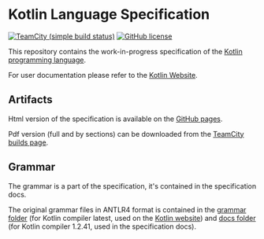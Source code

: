# Kotlin Language Specification

[![TeamCity (simple build status)](https://img.shields.io/teamcity/https/teamcity.jetbrains.com/e/Kotlin_Spec_DocsMaster.svg?style=flat)](https://teamcity.jetbrains.com/viewType.html?buildTypeId=Kotlin_Spec_DocsMaster&branch_Kotlin_dev=%3Cdefault%3E&tab=buildTypeStatusDiv)
[![GitHub license](https://img.shields.io/badge/license-Apache%20License%202.0-blue.svg?style=flat)](https://www.apache.org/licenses/LICENSE-2.0)

This repository contains the work-in-progress specification of the [Kotlin programming language](https://kotlinlang.org).

For user documentation please refer to the [Kotlin Website](https://kotlinlang.org).

## Artifacts

Html version of the specification is available on the [GitHub pages](https://kotlin.github.io/kotlin-spec/).

Pdf version (full and by sections) can be downloaded from the [TeamCity builds page](https://teamcity.jetbrains.com/viewType.html?buildTypeId=Kotlin_Spec_DocsMaster).

## Grammar

The grammar is a part of the specification, it's contained in the specification docs.

The original grammar files in ANTLR4 format is contained in the [grammar folder](https://github.com/JetBrains/kotlin-spec/tree/master/grammar) (for Kotlin compiler latest, used on the [Kotlin website](http://kotlinlang.org/docs/reference/grammar.html)) and [docs folder](https://github.com/JetBrains/kotlin-spec/tree/master/docs) (for Kotlin compiler 1.2.41, used in the specification docs).
